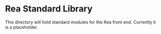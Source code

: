 # Rea Standard Library

This directory will hold standard modules for the Rea front end.
Currently it is a placeholder.
